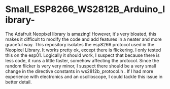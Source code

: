# Small_ESP8266_WS2812B_Arduino_library-
The Adafruit Neopixel library is amazing! However, it's very bloated, this makes it
difficult to modify the code and add features in a neater and more graceful way. This
repository isolates the esp8266 protocol used in the Neopixel Library. It works pretty ok,
except there is flickering. I only tested this on the esp01. Logically it should work, I suspect
that because there is less code, it runs a little faster, somehow affecting the protocol. Since
the random flicker is very very minor, I suspect there should be a very small change in the directive constants
in  ws2812b_protocol.h . If I had more experience with electronics and an oscilloscope, I could tackle this issue
in better detail. 
